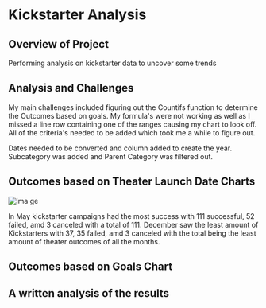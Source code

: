 # Kickstarter Analysis  
## Overview of Project
Performing analysis on kickstarter data to uncover some trends 

## Analysis and Challenges
My main challenges included figuring out the Countifs function to determine the Outcomes based on goals.  My formula's were not working as well as I missed a line row containing one of the ranges causing my chart to look off. All of the criteria's needed to be added which took me a while to figure out.

Dates needed to be converted and column added to create the year.  Subcategory was added and Parent Category was filtered out.  

## Outcomes based on Theater Launch Date Charts

![ima
ge](https://user-images.githubusercontent.com/95730183/146591443-1c3c9011-8104-48c9-b07d-597a83e8ad9a.png)

In May kickstarter campaigns had the most success with 111 successful, 52 failed, amd 3 canceled with a total of 111.  December saw the least amount of Kickstarters with 37, 35 failed, amd 3 canceled with the total being the least amount of theater outcomes of all the months.  

## Outcomes based on Goals Chart
## A written analysis of the results 




